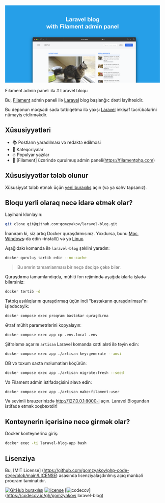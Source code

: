 ![Filament admin paneli ilə Laravel bloqu](../docs/social-preview-en.png)

Filament admin paneli ilə # Laravel bloqu

Bu, [Filament](https://filamentphp.com) admin paneli ilə [Laravel](https://laravel.com) blog başlanğıc dəsti layihəsidir.

Bu deponun məqsədi sadə tətbiqetmə ilə yaxşı [Laravel](https://laravel.com) inkişaf təcrübələrini nümayiş etdirməkdir.

## Xüsusiyyətləri

- 📚 Postların yaradılması və redaktə edilməsi
- 🥑 Kateqoriyalar
- 🔥 Populyar yazılar
- 🎉 [Filament] üzərində qurulmuş admin paneli(https://filamentphp.com)

## Xüsusiyyətlər tələb olunur

Xüsusiyyət tələb etmək üçün [yeni buraxılış](https://github.com/gomzyakov/laravel-blog/issues/new) açın (və ya səhv tapsanız).

## Bloqu yerli olaraq necə idarə etmək olar?

Layihəni klonlayın:

``` bash
git clone git@github.com:gomzyakov/laravel-blog.git
```

İnanıram ki, siz artıq Docker quraşdırmısınız. Yoxdursa, bunu [Mac](https://docs.docker.com/desktop/install/mac-install/), [Windows](https://docs.docker.com/desktop/install/windows)-da edin -install/) və ya [Linux](https://docs.docker.com/desktop/install/linux-install/).

Aşağıdakı komanda ilə `laravel-blog` şəklini yaradın:

``` bash
docker quruluş tərtib edir --no-cache
```

>Bu əmrin tamamlanması bir neçə dəqiqə çəkə bilər.

Quraşdırma tamamlandıqda, mühiti fon rejimində aşağıdakılarla işlədə bilərsiniz:

``` bash
docker tərtib -d
```

Tətbiq asılılıqlarını quraşdırmaq üçün indi "bəstəkarın quraşdırılması"nı işlədəcəyik:

``` bash
docker compose exec proqram bəstəkar quraşdırma
```

Ətraf mühit parametrlərini kopyalayın:

``` bash
docker compose exec app cp .env.local .env
```

Şifrələmə açarını `artisan` Laravel komanda xətti aləti ilə təyin edin:

``` bash
docker compose exec app ./artisan key:generate --ansi
```

DB və toxum saxta məlumatları köçürün:

``` bash
docker compose exec app ./artisan migrate:fresh --seed
```

Və Filament admin istifadəçisini əlavə edin:

``` bash
docker compose exec app ./artisan make:filament-user
```

Və sevimli brauzerinizdə http://127.0.0.1:8000-i açın. Laravel Blogundan istifadə etmək xoşbəxtdir!

## Konteynerin içərisinə necə girmək olar?

Docker konteynerinə giriş:

``` bash
docker exec -ti laravel-blog-app bash
```

## Lisenziya

Bu, [MIT License] (https://github.com/gomzyakov/php-code-style/blob/main/LICENSE) əsasında lisenziyalaşdırılmış açıq mənbəli proqram təminatıdır.


[![GitHub buraxılışı](https://img.shields.io/github/release/gomzyakov/laravel-blog.svg)](https://github.com/gomzyakov/laravel-blog/releases/latest)
[![license](https://img.shields.io/badge/License-MIT-green.svg)](https://github.com/gomzyakov/laravel-blog/blob/development/LICENSE)
[![codecov](https://codecov.io/gh/gomzyakov/laravel-blog/branch/main/graph/badge.svg?token=4CYTVMVUYV)](https://codecov.io/gh/gomzyakov/ laravel-blog)
